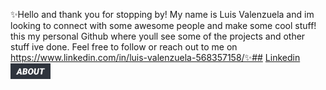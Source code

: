 ✨Hello and thank you for stopping by! 
My name is Luis Valenzuela and im looking to connect with some awesome people and make some cool stuff!
this my personal Github where youll see some of the projects and other stuff ive done. 
Feel free to follow or reach out to me on  https://www.linkedin.com/in/luis-valenzuela-568357158/✨## <a href="#readme-badges">Linkedin<img id="usage" src="https://github.com/teamjuli0/readme-badges/blob/main/themes/clean-dark/menu-categories/about.png?raw=true" style="height: 25px"></a>


